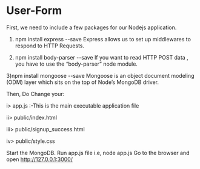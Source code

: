 # User-Form
First, we need to include a few packages for our Nodejs application.

1) npm install express --save
Express allows us to set up middlewares to respond to HTTP Requests.

2) npm install body-parser --save
If you want to read HTTP POST data , you have to use the “body-parser” node module.

 3)npm install mongoose --save
 Mongoose is an object document modeling (ODM) layer which sits on the top of Node’s MongoDB driver.

Then,
Do Change your:

i> app.js :-This is the main executable application file

ii> public/index.html

iii> public/signup_success.html

iv> public/style.css

Start the MongoDB.
Run app.js file i.e, node app.js
Go to the browser and open http://127.0.0.1:3000/
